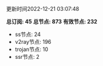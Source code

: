 更新时间2022-12-21 03:07:48

**总订阅: 45**
**总节点: 873**
**有效节点: 232**
- ss节点: 24
- v2ray节点: 196
- trojan节点: 10
- ssr节点: 2
